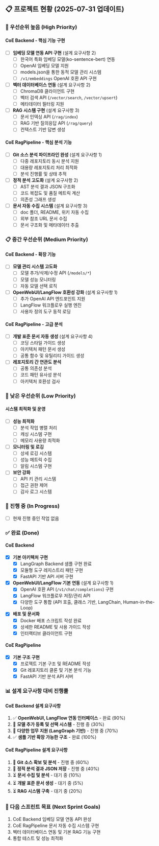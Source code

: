 ## 📋 프로젝트 현황 (2025-07-31 업데이트)

### 🚀 우선순위 높음 (High Priority)

#### CoE Backend - 핵심 기능 구현
- [ ] **임베딩 모델 연동 API 구현** (설계 요구사항 2)
  - [ ] 한국어 특화 임베딩 모델(ko-sentence-bert) 연동
  - [ ] OpenAI 임베딩 모델 지원
  - [ ] models.json을 통한 동적 모델 관리 시스템
  - [ ] `/v1/embeddings` OpenAI 호환 API 구현
- [ ] **벡터 데이터베이스 연동** (설계 요구사항 2)
  - [ ] ChromaDB 클라이언트 구현
  - [ ] 벡터 검색 API (`/vector/search`, `/vector/upsert`)
  - [ ] 메타데이터 필터링 지원
- [ ] **RAG 시스템 구현** (설계 요구사항 3)
  - [ ] 문서 인덱싱 API (`/rag/index`)
  - [ ] RAG 기반 질의응답 API (`/rag/query`)
  - [ ] 컨텍스트 기반 답변 생성

#### CoE RagPipeline - 핵심 분석 기능
- [ ] **Git 소스 분석 파이프라인 완성** (설계 요구사항 1)
  - [ ] 다중 레포지토리 동시 분석 지원
  - [ ] 대용량 레포지토리 처리 최적화
  - [ ] 분석 진행률 및 상태 추적
- [ ] **정적 분석 고도화** (설계 요구사항 2)
  - [ ] AST 분석 결과 JSON 구조화
  - [ ] 코드 복잡도 및 품질 메트릭 계산
  - [ ] 의존성 그래프 생성
- [ ] **문서 자동 수집 시스템** (설계 요구사항 3)
  - [ ] doc 폴더, README, 위키 자동 수집
  - [ ] 외부 참조 URL 문서 수집
  - [ ] 문서 구조화 및 메타데이터 추출

### 📋 중간 우선순위 (Medium Priority)

#### CoE Backend - 확장 기능
- [ ] **모델 관리 시스템 고도화**
  - [ ] 모델 추가/삭제/수정 API (`/models/*`)
  - [ ] 모델 성능 모니터링
  - [ ] 자동 모델 선택 로직
- [ ] **OpenWebUI/LangFlow 호환성 강화** (설계 요구사항 1)
  - [ ] 추가 OpenAI API 엔드포인트 지원
  - [ ] LangFlow 워크플로우 실행 엔진
  - [ ] 사용자 정의 도구 동적 로딩

#### CoE RagPipeline - 고급 분석
- [ ] **개발 표준 문서 자동 생성** (설계 요구사항 4)
  - [ ] 코딩 스타일 가이드 생성
  - [ ] 아키텍처 패턴 문서 생성
  - [ ] 공통 함수 및 유틸리티 가이드 생성
- [ ] **레포지토리 간 연관도 분석**
  - [ ] 공통 의존성 분석
  - [ ] 코드 패턴 유사성 분석
  - [ ] 아키텍처 호환성 검사

### 🔧 낮은 우선순위 (Low Priority)

#### 시스템 최적화 및 운영
- [ ] **성능 최적화**
  - [ ] 분석 작업 병렬 처리
  - [ ] 캐싱 시스템 구현
  - [ ] 메모리 사용량 최적화
- [ ] **모니터링 및 로깅**
  - [ ] 상세 로깅 시스템
  - [ ] 성능 메트릭 수집
  - [ ] 알림 시스템 구현
- [ ] **보안 강화**
  - [ ] API 키 관리 시스템
  - [ ] 접근 권한 제어
  - [ ] 감사 로그 시스템

### 🔄 진행 중 (In Progress)
- [ ] 현재 진행 중인 작업 없음

### ✅ 완료 (Done)

#### CoE Backend
- [X] **기본 아키텍처 구현**
  - [X] LangGraph Backend 샘플 구현 완료
  - [X] 모듈형 도구 레지스트리 패턴 구현
  - [X] FastAPI 기반 API 서버 구현
- [X] **OpenWebUI/LangFlow 기본 연동** (설계 요구사항 1)
  - [X] OpenAI 호환 API (`/v1/chat/completions`) 구현
  - [X] LangFlow 워크플로우 저장/관리 API
  - [X] 다양한 도구 통합 (API 호출, 클래스 기반, LangChain, Human-in-the-Loop)
- [X] **배포 및 문서화**
  - [X] Docker 배포 스크립트 작성 완료
  - [X] 상세한 README 및 사용 가이드 작성
  - [X] 인터랙티브 클라이언트 구현

#### CoE RagPipeline
- [X] **기본 구조 구현**
  - [X] 프로젝트 기본 구조 및 README 작성
  - [X] Git 레포지토리 클론 및 기본 분석 기능
  - [X] FastAPI 기반 분석 API 서버

### 📊 설계 요구사항 대비 진행률

#### CoE Backend 설계 요구사항
1. ✅ **OpenWebUI, LangFlow 연동 인터페이스** - 완료 (90%)
2. 🔄 **모델 추가 등록 및 선택 시스템** - 진행 중 (30%)
3. 🔄 **다양한 업무 지원 (LangGraph 기반)** - 진행 중 (70%)
4. ✅ **샘플 기반 확장 가능한 구조** - 완료 (100%)

#### CoE RagPipeline 설계 요구사항
1. 🔄 **Git 소스 확보 및 분석** - 진행 중 (60%)
2. 🔄 **정적 분석 결과 JSON 저장** - 진행 중 (40%)
3. ⏳ **문서 수집 및 분석** - 대기 중 (10%)
4. ⏳ **개발 표준 문서 생성** - 대기 중 (5%)
5. ⏳ **RAG 시스템 구축** - 대기 중 (20%)

### 🎯 다음 스프린트 목표 (Next Sprint Goals)
1. CoE Backend 임베딩 모델 연동 API 완성
2. CoE RagPipeline 문서 자동 수집 시스템 구현
3. 벡터 데이터베이스 연동 및 기본 RAG 기능 구현
4. 통합 테스트 및 성능 최적화